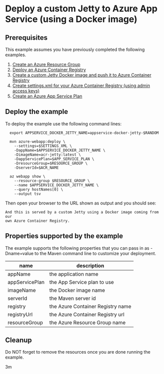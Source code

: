 
# Deploy a custom Jetty to Azure App Service (using a Docker image)

## Prerequisites

This example assumes you have previously completed the following examples.

1. [Create an Azure Resource Group](../../group/create/)
1. [Deploy an Azure Container Registry](../../acr/create/)
1. [Create a custom Jetty Docker image and push it to Azure Container Registry](../../acr/jetty/)
1. [Create settings.xml for your Azure Container Registry (using admin access keys)](../../acr/create-access-keys-settings-xml/)
1. [Create an Azure App Service Plan](../../appservice/plan/create/)

## Deploy the example

To deploy the example use the following command lines:

```shell
  export APPSERVICE_DOCKER_JETTY_NAME=appservice-docker-jetty-$RANDOM

  mvn azure-webapp:deploy \
    --settings=$SETTINGS_XML \
    -DappName=$APPSERVICE_DOCKER_JETTY_NAME \
    -DimageName=acr-jetty:latest \
    -DappServicePlan=$APP_SERVICE_PLAN \
    -DresourceGroup=$RESOURCE_GROUP \
    -DserverId=$ACR_NAME

  az webapp show \
    --resource-group $RESOURCE_GROUP \
    --name $APPSERVICE_DOCKER_JETTY_NAME \
    --query hostNames[0] \
    --output tsv
```

Then open your browser to the URL shown as output and you should see:

```text
And this is served by a custom Jetty using a Docker image coming from our 
own Azure Container Registry.
```

## Properties supported by the example

The example supports the following properties that you can pass in as -Dname=value
to the Maven command line to customize your deployment.

| name                   | description                       |
|------------------------|-----------------------------------|
| appName                | the application name              |
| appServicePlan         | the App Service plan to use       |
| imageName              | the Docker image name             |
| serverId               | the Maven server id               |
| registry               | the Azure Container Registry name |
| registryUrl            | the Azure Container Registry url  |
| resourceGroup          | the Azure Resource Group name     |

## Cleanup

Do NOT forget to remove the resources once you are done running the example.

3m
